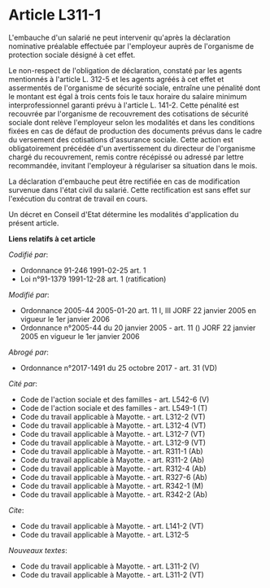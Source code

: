 # Article L311-1

L'embauche d'un salarié ne peut intervenir qu'après la déclaration nominative préalable effectuée par l'employeur auprès de
l'organisme de protection sociale désigné à cet effet.

Le non-respect de l'obligation de déclaration, constaté par les agents mentionnés à l'article L. 312-5 et les agents agréés à
cet effet et assermentés de l'organisme de sécurité sociale, entraîne une pénalité dont le montant est égal à trois cents
fois le taux horaire du salaire minimum interprofessionnel garanti prévu à l'article L. 141-2. Cette pénalité est recouvrée
par l'organisme de recouvrement des cotisations de sécurité sociale dont relève l'employeur selon les modalités et dans les
conditions fixées en cas de défaut de production des documents prévus dans le cadre du versement des cotisations d'assurance
sociale. Cette action est obligatoirement précédée d'un avertissement du directeur de l'organisme chargé du recouvrement,
remis contre récépissé ou adressé par lettre recommandée, invitant l'employeur à régulariser sa situation dans le mois.

La déclaration d'embauche peut être rectifiée en cas de modification survenue dans l'état civil du salarié. Cette
rectification est sans effet sur l'exécution du contrat de travail en cours.

Un décret en Conseil d'Etat détermine les modalités d'application du présent article.

**Liens relatifs à cet article**

_Codifié par_:

  - Ordonnance 91-246 1991-02-25 art. 1
  - Loi n°91-1379 1991-12-28 art. 1 (ratification)

_Modifié par_:

  - Ordonnance 2005-44 2005-01-20 art. 11 I, III JORF 22 janvier 2005 en vigueur le 1er janvier 2006
  - Ordonnance n°2005-44 du 20 janvier 2005 - art. 11 () JORF 22 janvier 2005 en vigueur le 1er janvier 2006

_Abrogé par_:

  - Ordonnance n°2017-1491 du 25 octobre 2017 - art. 31 (VD)

_Cité par_:

  - Code de l'action sociale et des familles - art. L542-6 (V)
  - Code de l'action sociale et des familles - art. L549-1 (T)
  - Code du travail applicable à Mayotte. - art. L312-2 (VT)
  - Code du travail applicable à Mayotte. - art. L312-4 (VT)
  - Code du travail applicable à Mayotte. - art. L312-7 (VT)
  - Code du travail applicable à Mayotte. - art. L312-9 (VT)
  - Code du travail applicable à Mayotte. - art. R311-1 (Ab)
  - Code du travail applicable à Mayotte. - art. R311-2 (Ab)
  - Code du travail applicable à Mayotte. - art. R312-4 (Ab)
  - Code du travail applicable à Mayotte. - art. R327-6 (Ab)
  - Code du travail applicable à Mayotte. - art. R342-1 (M)
  - Code du travail applicable à Mayotte. - art. R342-2 (Ab)

_Cite_:

  - Code du travail applicable à Mayotte. - art. L141-2 (VT)
  - Code du travail applicable à Mayotte. - art. L312-5

_Nouveaux textes_:

  - Code du travail applicable à Mayotte. - art. L311-2 (V)
  - Code du travail applicable à Mayotte. - art. L311-2 (VT)
